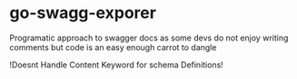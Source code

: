 # go-swagg-exporer

Programatic approach to swagger docs as some devs do not enjoy writing comments but code is an easy enough carrot to dangle

!Doesnt Handle Content Keyword for schema Definitions!